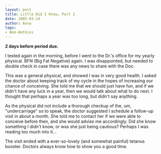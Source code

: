 ```yaml
---
layout: post
title: Little Did I Know, Part 2
date: 2005-03-24
author: Anna
tags:
- Wee-Watkins
---
```


<b>2 days before period due.</b>

I tested again in the morning, before I went to the Dr.'s office for my yearly physical. BFN (Big Fat Negative) again. I was disappointed, but needed to double check in case there was any news to share with the Doc.

This was a general physical, and showed I was in very good health. I asked the doctor about keeping track of my cycle in the hopes of increasing our chance of conceiving. She told me that we should just have fun, and if we didn't have any luck in a year, then we would talk about what to do next. I thought that perhaps a year was too long, but didn't say anything.

As the physical did not include a thorough checkup of the, um, "undercarriage" so to speak, the doctor suggested I schedule a follow-up visit in about a month. She told me to contact her if we were able to conceive before then, and she would advise me accordingly. Did she know something I didn't know, or was she just being cautious? Perhaps I was reading too much into it...

The visit ended with a ever-so-lovely (and somewhat painful) tetanus booster. Doctors always know how to show you a good time.